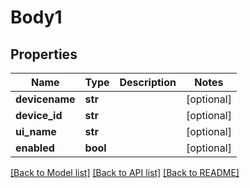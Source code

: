 # Body1

## Properties
Name | Type | Description | Notes
------------ | ------------- | ------------- | -------------
**devicename** | **str** |  | [optional] 
**device_id** | **str** |  | [optional] 
**ui_name** | **str** |  | [optional] 
**enabled** | **bool** |  | [optional] 

[[Back to Model list]](../README.md#documentation-for-models) [[Back to API list]](../README.md#documentation-for-api-endpoints) [[Back to README]](../README.md)


